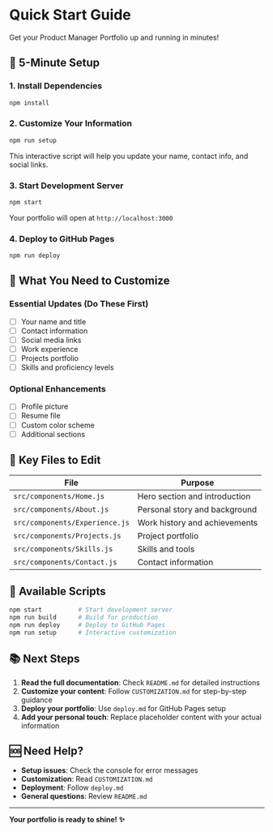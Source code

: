 # Quick Start Guide

Get your Product Manager Portfolio up and running in minutes!

## 🚀 5-Minute Setup

### 1. Install Dependencies
```bash
npm install
```

### 2. Customize Your Information
```bash
npm run setup
```
This interactive script will help you update your name, contact info, and social links.

### 3. Start Development Server
```bash
npm start
```
Your portfolio will open at `http://localhost:3000`

### 4. Deploy to GitHub Pages
```bash
npm run deploy
```

## 📝 What You Need to Customize

### Essential Updates (Do These First)
- [ ] Your name and title
- [ ] Contact information
- [ ] Social media links
- [ ] Work experience
- [ ] Projects portfolio
- [ ] Skills and proficiency levels

### Optional Enhancements
- [ ] Profile picture
- [ ] Resume file
- [ ] Custom color scheme
- [ ] Additional sections

## 🎯 Key Files to Edit

| File | Purpose |
|------|---------|
| `src/components/Home.js` | Hero section and introduction |
| `src/components/About.js` | Personal story and background |
| `src/components/Experience.js` | Work history and achievements |
| `src/components/Projects.js` | Project portfolio |
| `src/components/Skills.js` | Skills and tools |
| `src/components/Contact.js` | Contact information |

## 🔧 Available Scripts

```bash
npm start          # Start development server
npm run build      # Build for production
npm run deploy     # Deploy to GitHub Pages
npm run setup      # Interactive customization
```

## 📚 Next Steps

1. **Read the full documentation**: Check `README.md` for detailed instructions
2. **Customize your content**: Follow `CUSTOMIZATION.md` for step-by-step guidance
3. **Deploy your portfolio**: Use `deploy.md` for GitHub Pages setup
4. **Add your personal touch**: Replace placeholder content with your actual information

## 🆘 Need Help?

- **Setup issues**: Check the console for error messages
- **Customization**: Read `CUSTOMIZATION.md`
- **Deployment**: Follow `deploy.md`
- **General questions**: Review `README.md`

---

**Your portfolio is ready to shine! ✨** 